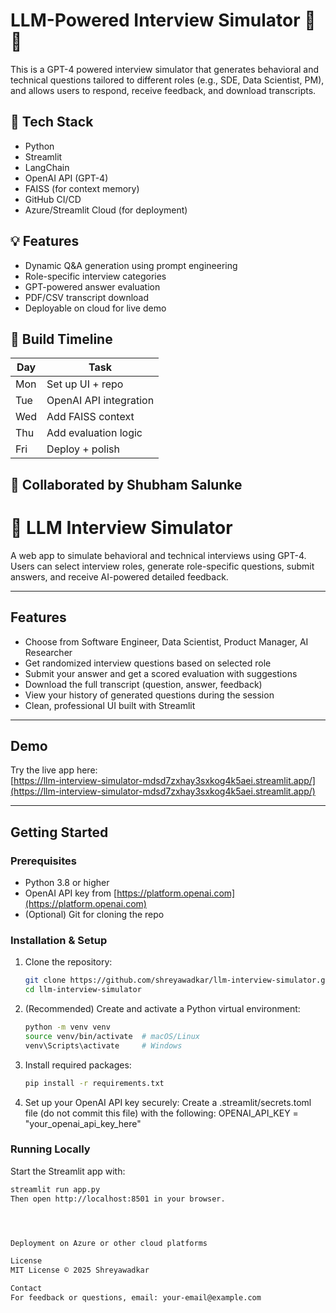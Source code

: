 # LLM-Powered Interview Simulator 🎤🤖

This is a GPT-4 powered interview simulator that generates behavioral and technical questions tailored to different roles (e.g., SDE, Data Scientist, PM), and allows users to respond, receive feedback, and download transcripts.

## 🔧 Tech Stack
- Python
- Streamlit
- LangChain
- OpenAI API (GPT-4)
- FAISS (for context memory)
- GitHub CI/CD
- Azure/Streamlit Cloud (for deployment)

## 💡 Features
- Dynamic Q&A generation using prompt engineering
- Role-specific interview categories
- GPT-powered answer evaluation
- PDF/CSV transcript download
- Deployable on cloud for live demo

## 📅 Build Timeline
| Day | Task |
|-----|------|
| Mon | Set up UI + repo |
| Tue | OpenAI API integration |
| Wed | Add FAISS context |
| Thu | Add evaluation logic |
| Fri | Deploy + polish |
## 🤝 Collaborated by Shubham Salunke
# 🤖 LLM Interview Simulator

A web app to simulate behavioral and technical interviews using GPT-4.  
Users can select interview roles, generate role-specific questions, submit answers, and receive AI-powered detailed feedback.

---

## Features

- Choose from Software Engineer, Data Scientist, Product Manager, AI Researcher  
- Get randomized interview questions based on selected role  
- Submit your answer and get a scored evaluation with suggestions  
- Download the full transcript (question, answer, feedback)  
- View your history of generated questions during the session  
- Clean, professional UI built with Streamlit

---

## Demo

Try the live app here:  
[https://llm-interview-simulator-mdsd7zxhay3sxkog4k5aei.streamlit.app/](https://llm-interview-simulator-mdsd7zxhay3sxkog4k5aei.streamlit.app/)

---

## Getting Started

### Prerequisites

- Python 3.8 or higher  
- OpenAI API key from [https://platform.openai.com](https://platform.openai.com)  
- (Optional) Git for cloning the repo

### Installation & Setup

1. Clone the repository:
   ```bash
   git clone https://github.com/shreyawadkar/llm-interview-simulator.git
   cd llm-interview-simulator
2. (Recommended) Create and activate a Python virtual environment:
   ```bash
   python -m venv venv
   source venv/bin/activate  # macOS/Linux
   venv\Scripts\activate     # Windows
3. Install required packages:
   ```bash
   pip install -r requirements.txt
4. Set up your OpenAI API key securely:
   Create a .streamlit/secrets.toml file (do not commit this file) with the following:
   OPENAI_API_KEY = "your_openai_api_key_here"
   
### Running Locally
   Start the Streamlit app with:
   ```bash
   streamlit run app.py
   Then open http://localhost:8501 in your browser.




Deployment on Azure or other cloud platforms

License
MIT License © 2025 Shreyawadkar

Contact
For feedback or questions, email: your-email@example.com
